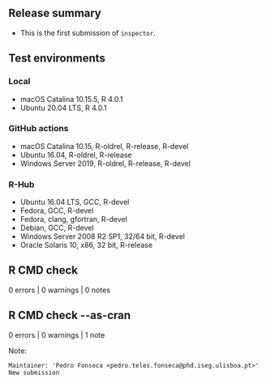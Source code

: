 
## Release summary

* This is the first submission of `inspector`.

## Test environments

### Local 

* macOS Catalina 10.15.5, R 4.0.1
* Ubuntu 20.04 LTS, R 4.0.1

### GitHub actions

* macOS Catalina 10.15, R-oldrel, R-release, R-devel  
* Ubuntu 16.04, R-oldrel, R-release
* Windows Server 2019, R-oldrel, R-release, R-devel  

### R-Hub

* Ubuntu 16.04 LTS, GCC, R-devel
* Fedora, GCC, R-devel
* Fedora, clang, gfortran, R-devel
* Debian, GCC, R-devel
* Windows Server 2008 R2 SP1, 32/64 bit, R-devel
* Oracle Solaris 10, x86, 32 bit, R-release

## R CMD check

0 errors | 0 warnings | 0 notes

## R CMD check --as-cran

0 errors | 0 warnings | 1 note

Note:

```
Maintainer: 'Pedro Fonseca <pedro.teles.fonseca@phd.iseg.ulisboa.pt>'
New submission
```
